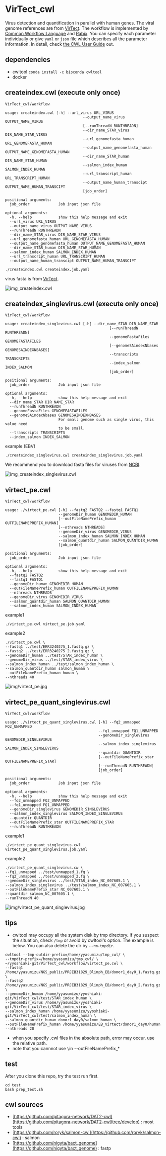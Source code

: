 # VirTect_cwl

Virus detection and quantification in parallel with human genes. The viral genome references are from [VirTect](https://github.com/WGLab/VirTect). The workflow is implemented by [Common Workflow Language](https://www.commonwl.org/) and [Rabix](https://rabix.io/). You can specify each parameter individually or give `yaml` or `json` file which describes all the parameter information. In detail, check [the CWL User Guide](http://www.commonwl.org/user_guide/) out.

## dependencies

- cwltool `conda install -c bioconda cwltool`
- docker

## createindex.cwl (execute only once)

`VirTect_cwl/workflow`

```
usage: createindex.cwl [-h] --url_virus URL_VIRUS
                                   --output_name_virus OUTPUT_NAME_VIRUS
                                   [--runThreadN RUNTHREADN]
                                   --dir_name_STAR_virus DIR_NAME_STAR_VIRUS
                                   --url_genomefasta_human URL_GENOMEFASTA_HUMAN
                                   --output_name_genomefasta_human OUTPUT_NAME_GENOMEFASTA_HUMAN
                                   --dir_name_STAR_human DIR_NAME_STAR_HUMAN
                                   --salmon_index_human SALMON_INDEX_HUMAN
                                   --url_transcript_human URL_TRANSCRIPT_HUMAN
                                   --output_name_human_transcipt OUTPUT_NAME_HUMAN_TRANSCIPT
                                   [job_order]

positional arguments:
  job_order             Job input json file

optional arguments:
  -h, --help            show this help message and exit
  --url_virus URL_VIRUS
  --output_name_virus OUTPUT_NAME_VIRUS
  --runThreadN RUNTHREADN
  --dir_name_STAR_virus DIR_NAME_STAR_VIRUS
  --url_genomefasta_human URL_GENOMEFASTA_HUMAN
  --output_name_genomefasta_human OUTPUT_NAME_GENOMEFASTA_HUMAN
  --dir_name_STAR_human DIR_NAME_STAR_HUMAN
  --salmon_index_human SALMON_INDEX_HUMAN
  --url_transcript_human URL_TRANSCRIPT_HUMAN
  --output_name_human_transcipt OUTPUT_NAME_HUMAN_TRANSCIPT
```

```
./createindex.cwl createindex.job.yaml
```

virus fasta is from [VirTect](https://github.com/WGLab/VirTect).

![img_createindex.cwl](img/createindex.jpg)

## createindex_singlevirus.cwl (execute only once)

`VirTect_cwl/workflow`

```
usage: createindex_singlevirus.cwl [-h] --dir_name_STAR DIR_NAME_STAR
                                               [--runThreadN RUNTHREADN]
                                               --genomeFastaFiles GENOMEFASTAFILES
                                               [--genomeSAindexNbases GENOMESAINDEXNBASES]
                                               --transcripts TRANSCRIPTS
                                               --index_salmon INDEX_SALMON
                                               [job_order]

positional arguments:
  job_order             Job input json file

optional arguments:
  -h, --help            show this help message and exit
  --dir_name_STAR DIR_NAME_STAR
  --runThreadN RUNTHREADN
  --genomeFastaFiles GENOMEFASTAFILES
  --genomeSAindexNbases GENOMESAINDEXNBASES
                        For small genome such as single virus, this value need
                        to be small.
  --transcripts TRANSCRIPTS
  --index_salmon INDEX_SALMON
```

example (EBV)

```
./createindex_singlevirus.cwl createindex_singlevirus.job.yaml
```

We recommend you to download fasta files for viruses from [NCBI](https://www.ncbi.nlm.nih.gov/nuccore/NC_007605.1?report=fasta).

![img_createindex_singlevirus.cwl](img/createindex_singlevirus.jpg)

## virtect_pe.cwl

`VirTect_cwl/workflow`

```
usage: ./virtect_pe.cwl [-h] --fastq2 FASTQ2 --fastq1 FASTQ1 
                        --genomeDir_human GENOMEDIR_HUMAN
                        [--outFileNamePrefix_human OUTFILENAMEPREFIX_HUMAN]
                        [--nthreads NTHREADS] 
                        --genomeDir_virus GENOMEDIR_VIRUS 
                        --salmon_index_human SALMON_INDEX_HUMAN
                        --salmon_quantdir_human SALMON_QUANTDIR_HUMAN
                        [job_order]

positional arguments:
  job_order             Job input json file

optional arguments:
  -h, --help            show this help message and exit
  --fastq2 FASTQ2
  --fastq1 FASTQ1
  --genomeDir_human GENOMEDIR_HUMAN
  --outFileNamePrefix_human OUTFILENAMEPREFIX_HUMAN
  --nthreads NTHREADS
  --genomeDir_virus GENOMEDIR_VIRUS
  --salmon_quantdir_human SALMON_QUANTDIR_HUMAN
  --salmon_index_human SALMON_INDEX_HUMAN
```

example1

```
./virtect_pe.cwl virtect_pe.job.yaml
```

example2

```
./virtect_pe.cwl \
--fastq1 ../test/ERR3240275_1.fastq.gz \
--fastq2 ../test/ERR3240275_2.fastq.gz \
--genomeDir_human ../test/STAR_index_human \
--genomeDir_virus ../test/STAR_index_virus \
--salmon_index_human ../test/salmon_index_human \
--salmon_quantdir_human salmon_human \
--outFileNamePrefix_human human \
--nthreads 40
```

![img/virtect_pe.jpg](img/virtect_pe.jpg)

## virtect_pe_quant_singlevirus.cwl

`VirTect_cwl/workflow`

```
usage: ./virtect_pe_quant_singlevirus.cwl [-h] --fq2_unmapped FQ2_UNMAPPED
                                          --fq1_unmapped FQ1_UNMAPPED
                                          --genomeDir_singlevirus GENOMEDIR_SINGLEVIRUS
                                          --salmon_index_singlevirus SALMON_INDEX_SINGLEVIRUS 
                                          --quantdir QUANTDIR
                                          [--outFileNamePrefix_star OUTFILENAMEPREFIX_STAR]
                                          [--runThreadN RUNTHREADN]
                                          [job_order]

positional arguments:
  job_order             Job input json file

optional arguments:
  -h, --help            show this help message and exit
  --fq2_unmapped FQ2_UNMAPPED
  --fq1_unmapped FQ1_UNMAPPED
  --genomeDir_singlevirus GENOMEDIR_SINGLEVIRUS
  --salmon_index_singlevirus SALMON_INDEX_SINGLEVIRUS
  --quantdir QUANTDIR
  --outFileNamePrefix_star OUTFILENAMEPREFIX_STAR
  --runThreadN RUNTHREADN
```

example1

```
./virtect_pe_quant_singlevirus.cwl virtect_pe_quant_singlevirus.job.yaml
```

example2

```
./virtect_pe_quant_singlevirus.cw \
--fq1_unmapped ../test/unmapped_1.fq \
--fq2_unmapped ../test/unmapped_2.fq \
--genomeDir_singlevirus ../test/STAR_index_NC_007605.1 \
--salmon_index_singlevirus ../test/salmon_index_NC_007605.1 \
--outFileNamePrefix_star NC_007605.1 \
--quantdir salmon_NC_007605.1 \
--runThreadN 40
```

![img/virtect_pe_quant_singlevirus.jpg](img/virtect_pe_quant_singlevirus.jpg)

## tips

- cwltool may occupy all the system disk by tmp directory. If you suspect the situation, check `/tmp` or avoid by cwltool's option. The example is below. You can also delete the dir by `--rm-tmpdir`.

```
cwltool --tmp-outdir-prefix=/home/yyasumizu/tmp_cwl/ \
--tmpdir-prefix=/home/yyasumizu/tmp_cwl/ \
~/yyoshiaki-git/VirTect_cwl/workflow/virtect_pe.cwl \
--fastq1 /home/yyasumizu/NGS_public/PRJEB31829_Blimph_EB/donor1_day0_1.fastq.gz \
--fastq2 /home/yyasumizu/NGS_public/PRJEB31829_Blimph_EB/donor1_day0_2.fastq.gz \
--genomeDir_human /home/yyasumizu/yyoshiaki-git/VirTect_cwl/test/STAR_index_human \
--genomeDir_virus /home/yyasumizu/yyoshiaki-git/VirTect_cwl/test/STAR_index_virus \
--salmon_index_human /home/yyasumizu/yyoshiaki-git/VirTect_cwl/test/salmon_index_human \
--salmon_quantdir_human donor1_day0/salmon_human \
--outFileNamePrefix_human /home/yyasumizu/EB_Virtect/donor1_day0/human --nthreads 20
```

- when you specify .cwl files in the absolute path, error may occur. use the relative path.
- note that you cannnot use `\`in --outFileNamePrefix_*

## test

After you clone this repo, try the test run first.

```
cd test
bash prep_test.sh
```

## cwl sources

- [https://github.com/pitagora-network/DAT2-cwl](https://github.com/pitagora-network/DAT2-cwl/tree/develop) : most tools
- [https://github.com/roryk/salmon-cwl](https://github.com/roryk/salmon-cwl) : salmon
- [https://github.com/nigyta/bact_genome](https://github.com/nigyta/bact_genome) : fastp